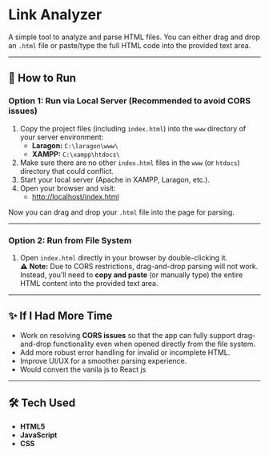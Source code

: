 # Link Analyzer

A simple tool to analyze and parse HTML files. You can either drag and drop an `.html` file or paste/type the full HTML code into the provided text area.

---

## 🚀 How to Run

### Option 1: Run via Local Server (Recommended to avoid CORS issues)
1. Copy the project files (including `index.html`) into the `www` directory of your server environment:
   - **Laragon:** `C:\laragon\www\`
   - **XAMPP:** `C:\xampp\htdocs\`
2. Make sure there are no other `index.html` files in the `www` (or `htdocs`) directory that could conflict.
3. Start your local server (Apache in XAMPP, Laragon, etc.).
4. Open your browser and visit:
   - [http://localhost/index.html](http://localhost/index.html)

Now you can drag and drop your `.html` file into the page for parsing.

---

### Option 2: Run from File System
1. Open `index.html` directly in your browser by double-clicking it.  
   ⚠️ **Note:** Due to CORS restrictions, drag-and-drop parsing will not work.  
   Instead, you’ll need to **copy and paste** (or manually type) the entire HTML content into the provided text area.

---

## ✨ If I Had More Time
- Work on resolving **CORS issues** so that the app can fully support drag-and-drop functionality even when opened directly from the file system.
- Add more robust error handling for invalid or incomplete HTML.
- Improve UI/UX for a smoother parsing experience.
- Would convert the vanila js to React js 

---

## 🛠️ Tech Used
- **HTML5**
- **JavaScript**
- **CSS**

